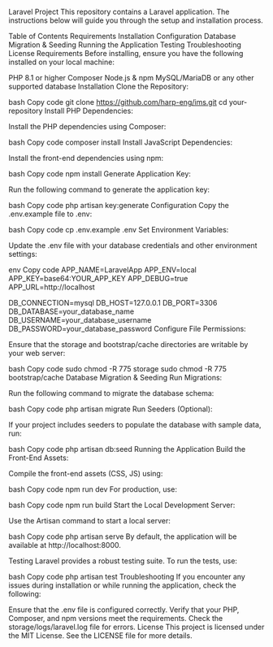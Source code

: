 Laravel Project
This repository contains a Laravel application. The instructions below will guide you through the setup and installation process.

Table of Contents
Requirements
Installation
Configuration
Database Migration & Seeding
Running the Application
Testing
Troubleshooting
License
Requirements
Before installing, ensure you have the following installed on your local machine:

PHP 8.1 or higher
Composer
Node.js & npm
MySQL/MariaDB or any other supported database
Installation
Clone the Repository:

bash
Copy code
git clone https://github.com/harp-eng/ims.git
cd your-repository
Install PHP Dependencies:

Install the PHP dependencies using Composer:

bash
Copy code
composer install
Install JavaScript Dependencies:

Install the front-end dependencies using npm:

bash
Copy code
npm install
Generate Application Key:

Run the following command to generate the application key:

bash
Copy code
php artisan key:generate
Configuration
Copy the .env.example file to .env:

bash
Copy code
cp .env.example .env
Set Environment Variables:

Update the .env file with your database credentials and other environment settings:

env
Copy code
APP_NAME=LaravelApp
APP_ENV=local
APP_KEY=base64:YOUR_APP_KEY
APP_DEBUG=true
APP_URL=http://localhost

DB_CONNECTION=mysql
DB_HOST=127.0.0.1
DB_PORT=3306
DB_DATABASE=your_database_name
DB_USERNAME=your_database_username
DB_PASSWORD=your_database_password
Configure File Permissions:

Ensure that the storage and bootstrap/cache directories are writable by your web server:

bash
Copy code
sudo chmod -R 775 storage
sudo chmod -R 775 bootstrap/cache
Database Migration & Seeding
Run Migrations:

Run the following command to migrate the database schema:

bash
Copy code
php artisan migrate
Run Seeders (Optional):

If your project includes seeders to populate the database with sample data, run:

bash
Copy code
php artisan db:seed
Running the Application
Build the Front-End Assets:

Compile the front-end assets (CSS, JS) using:

bash
Copy code
npm run dev
For production, use:

bash
Copy code
npm run build
Start the Local Development Server:

Use the Artisan command to start a local server:

bash
Copy code
php artisan serve
By default, the application will be available at http://localhost:8000.

Testing
Laravel provides a robust testing suite. To run the tests, use:

bash
Copy code
php artisan test
Troubleshooting
If you encounter any issues during installation or while running the application, check the following:

Ensure that the .env file is configured correctly.
Verify that your PHP, Composer, and npm versions meet the requirements.
Check the storage/logs/laravel.log file for errors.
License
This project is licensed under the MIT License. See the LICENSE file for more details.
